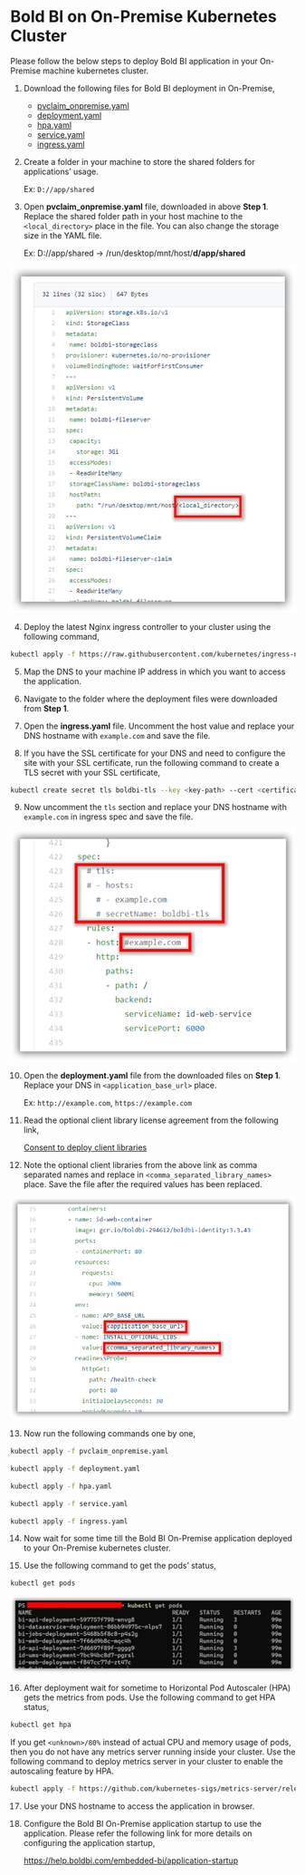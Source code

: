 # Bold BI on On-Premise Kubernetes Cluster
Please follow the below steps to deploy Bold BI application in your On-Premise machine kubernetes cluster.

1. Download the following files for Bold BI deployment in On-Premise,

    * [pvclaim_onpremise.yaml](../deploy/pvclaim_onpremise.yaml)
    * [deployment.yaml](../deploy/deployment.yaml)
    * [hpa.yaml](../deploy/hpa.yaml)
    * [service.yaml](../deploy/service.yaml)
    * [ingress.yaml](../deploy/ingress.yaml)

2. Create a folder in your machine to store the shared folders for applications’ usage.

    Ex: `D://app/shared`

3. Open **pvclaim_onpremise.yaml** file, downloaded in above **Step 1**. Replace the shared folder path in your host machine to the `<local_directory>` place in the file. You can also change the storage size in the YAML file. 

    Ex: D://app/shared -> /run/desktop/mnt/host/**d/app/shared**

![PV Claim](images/onpremise_pvclaim.png)

4. Deploy the latest Nginx ingress controller to your cluster using the following command,

```sh
kubectl apply -f https://raw.githubusercontent.com/kubernetes/ingress-nginx/controller-v0.41.2/deploy/static/provider/cloud/deploy.yaml
```

5. Map the DNS to your machine IP address in which you want to access the application.

6. Navigate to the folder where the deployment files were downloaded from **Step 1**.

7. Open the **ingress.yaml** file. Uncomment the host value and replace your DNS hostname with `example.com` and save the file.

8. If you have the SSL certificate for your DNS and need to configure the site with your SSL certificate, run the following command to create a TLS secret with your SSL certificate,

```sh
kubectl create secret tls boldbi-tls --key <key-path> --cert <certificate-path>
```

9. Now uncomment the `tls` section and replace your DNS hostname with `example.com` in ingress spec and save the file.

![ingress DNS](images/ingress_yaml.png)

10. Open the **deployment.yaml** file from the downloaded files on **Step 1**. Replace your DNS in `<application_base_url>` place.
    
    Ex: `http://example.com`, `https://example.com`

11. Read the optional client library license agreement from the following link,
    
    [Consent to deploy client libraries](../docs/consent-to-deploy-client-libraries.md)

12. Note the optional client libraries from the above link as comma separated names and replace in `<comma_separated_library_names>` place. Save the file after the required values has been replaced.

![deployment.yaml](images/deployment_yaml.png) 

13.	Now run the following commands one by one,

```sh
kubectl apply -f pvclaim_onpremise.yaml
```

```sh
kubectl apply -f deployment.yaml
```

```sh
kubectl apply -f hpa.yaml
```

```sh
kubectl apply -f service.yaml
```

```sh
kubectl apply -f ingress.yaml
```

14.	Now wait for some time till the Bold BI On-Premise application deployed to your On-Premise kubernetes cluster. 

15.	Use the following command to get the pods’ status,

```sh
kubectl get pods
```
![Pod status](images/pod_status.png) 

16.	After deployment wait for sometime to Horizontal Pod Autoscaler (HPA) gets the metrics from pods. Use the following command to get HPA status,

```sh
kubectl get hpa
```
If you get `<unknown>/80%` instead of actual CPU and memory usage of pods, then you do not have any metrics server running inside your cluster. Use the following command to deploy metrics server in your cluster to enable the autoscaling feature by HPA.
    
```sh
kubectl apply -f https://github.com/kubernetes-sigs/metrics-server/releases/download/v0.3.7/components.yaml
```

17.	Use your DNS hostname to access the application in browser.

18.	Configure the Bold BI On-Premise application startup to use the application. Please refer the following link for more details on configuring the application startup,
    
    https://help.boldbi.com/embedded-bi/application-startup